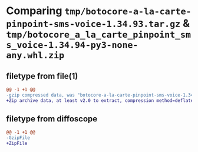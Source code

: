 # Comparing `tmp/botocore-a-la-carte-pinpoint-sms-voice-1.34.93.tar.gz` & `tmp/botocore_a_la_carte_pinpoint_sms_voice-1.34.94-py3-none-any.whl.zip`

## filetype from file(1)

```diff
@@ -1 +1 @@
-gzip compressed data, was "botocore-a-la-carte-pinpoint-sms-voice-1.34.93.tar", last modified: Sat Apr 27 01:00:59 2024, max compression
+Zip archive data, at least v2.0 to extract, compression method=deflate
```

## filetype from diffoscope

```diff
@@ -1 +1 @@
-GzipFile
+ZipFile
```


